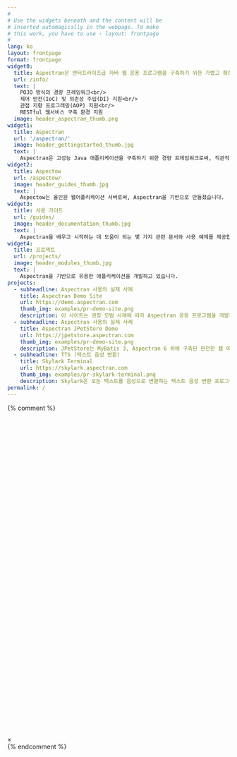 ```yaml
---
#
# Use the widgets beneath and the content will be
# inserted automagically in the webpage. To make
# this work, you have to use › layout: frontpage
#
lang: ko
layout: frontpage
format: frontpage
widget0:
  title: Aspectran은 엔터프라이즈급 자바 웹 응용 프로그램을 구축하기 위한 가볍고 확장 가능한 프레임워크입니다.
  url: /info/
  text: |
    POJO 방식의 경량 프레임워크<br/>
    제어 반전(IoC) 및 의존성 주입(DI) 지원<br/>
    관점 지향 프로그래밍(AOP) 지원<br/>
    RESTful 웹서비스 구축 환경 지원
  image: header_aspectran_thumb.png
widget1:
  title: Aspectran
  url: '/aspectran/'
  image: header_gettingstarted_thumb.jpg
  text: |
    Aspectran은 고성능 Java 애플리케이션을 구축하기 위한 경량 프레임워크로써, 직관적이고 유연한 개발 환경을 제공합니다. 
widget2:
  title: Aspectow
  url: /aspectow/
  image: header_guides_thumb.jpg
  text: |
    Aspectow는 올인원 웹어플리케이션 서버로써, Aspectran을 기반으로 만들졌습니다. 
widget3:
  title: 사용 가이드
  url: /guides/
  image: header_documentation_thumb.jpg
  text: |
    Aspectran을 배우고 시작하는 데 도움이 되는 몇 가지 관련 문서와 사용 예제를 제공합니다.
widget4:
  title: 프로젝트
  url: /projects/
  image: header_modules_thumb.jpg
  text: |
    Aspectran을 기반으로 유용한 애플리케이션을 개발하고 있습니다.
projects:
  - subheadline: Aspectran 사용의 실제 사례
    title: Aspectran Demo Site
    url: https://demo.aspectran.com
    thumb_img: examples/pr-demo-site.png
    description: 이 사이트는 권장 모범 사례에 따라 Aspectran 응용 프로그램을 개발하는 방법을 보여주기 위해 만든 참조 응용 프로그램 모음입니다.
  - subheadline: Aspectran 사용의 실제 사례
    title: Aspectran JPetStore Demo
    url: https://jpetstore.aspectran.com
    thumb_img: examples/pr-demo-site.png
    description: JPetStore는 MyBatis 3, Aspectran 6 위에 구축된 완전한 웹 애플리케이션입니다.
  - subheadline: TTS (텍스트 음성 변환)
    title: Skylark Terminal
    url: https://skylark.aspectran.com
    thumb_img: examples/pr-skylark-terminal.png
    description: Skylark은 모든 텍스트를 음성으로 변환하는 텍스트 음성 변환 프로그램입니다.
permalink: /
---
```

{% comment %}
<div id="videoModal" class="reveal-modal large" data-reveal="">
  <div class="flex-video widescreen vimeo" style="display: block;">
    <iframe width="1280" height="720" src="" frameborder="0" allowfullscreen></iframe>
  </div>
  <a class="close-reveal-modal">&#215;</a>
</div>
{% endcomment %}
